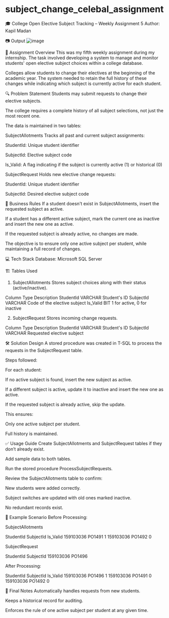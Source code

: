 # subject_change_celebal_assignment
🎓 College Open Elective Subject Tracking – Weekly Assignment 5
Author: Kapil Madan

📷 Output
![image](https://github.com/user-attachments/assets/299502c1-6500-4f2d-82a7-cf72ffe8e2a0)


📄 Assignment Overview
This was my fifth weekly assignment during my internship. The task involved developing a system to manage and monitor students' open elective subject choices within a college database.

Colleges allow students to change their electives at the beginning of the academic year. The system needed to retain the full history of these changes while indicating which subject is currently active for each student.

🔍 Problem Statement
Students may submit requests to change their elective subjects.

The college requires a complete history of all subject selections, not just the most recent one.

The data is maintained in two tables:

SubjectAllotments
Tracks all past and current subject assignments:

StudentId: Unique student identifier

SubjectId: Elective subject code

Is_Valid: A flag indicating if the subject is currently active (1) or historical (0)

SubjectRequest
Holds new elective change requests:

StudentId: Unique student identifier

SubjectId: Desired elective subject code

🧠 Business Rules
If a student doesn't exist in SubjectAllotments, insert the requested subject as active.

If a student has a different active subject, mark the current one as inactive and insert the new one as active.

If the requested subject is already active, no changes are made.

The objective is to ensure only one active subject per student, while maintaining a full record of changes.

💻 Tech Stack
Database: Microsoft SQL Server

🏗️ Tables Used
1. SubjectAllotments
Stores subject choices along with their status (active/inactive).

Column	Type	Description
StudentId	VARCHAR	Student's ID
SubjectId	VARCHAR	Code of the elective subject
Is_Valid	BIT	1 for active, 0 for inactive

2. SubjectRequest
Stores incoming change requests.

Column	Type	Description
StudentId	VARCHAR	Student's ID
SubjectId	VARCHAR	Requested elective subject

🛠️ Solution Design
A stored procedure was created in T-SQL to process the requests in the SubjectRequest table.

Steps followed:

For each student:

If no active subject is found, insert the new subject as active.

If a different subject is active, update it to inactive and insert the new one as active.

If the requested subject is already active, skip the update.

This ensures:

Only one active subject per student.

Full history is maintained.

✅ Usage Guide
Create SubjectAllotments and SubjectRequest tables if they don’t already exist.

Add sample data to both tables.

Run the stored procedure ProcessSubjectRequests.

Review the SubjectAllotments table to confirm:

New students were added correctly.

Subject switches are updated with old ones marked inactive.

No redundant records exist.

📌 Example Scenario
Before Processing:

SubjectAllotments

StudentId	SubjectId	Is_Valid
159103036	PO1491	1
159103036	PO1492	0

SubjectRequest

StudentId	SubjectId
159103036	PO1496

After Processing:

StudentId	SubjectId	Is_Valid
159103036	PO1496	1
159103036	PO1491	0
159103036	PO1492	0

📝 Final Notes
Automatically handles requests from new students.

Keeps a historical record for auditing.

Enforces the rule of one active subject per student at any given time.
